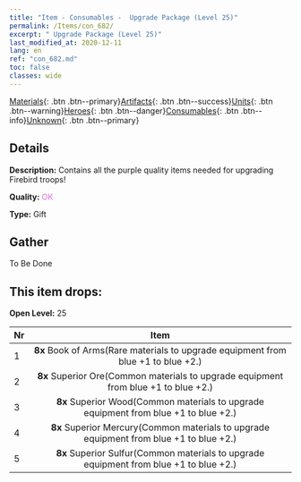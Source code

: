 ```yaml
---
title: "Item - Consumables -  Upgrade Package (Level 25)"
permalink: /Items/con_682/
excerpt: " Upgrade Package (Level 25)"
last_modified_at: 2020-12-11
lang: en
ref: "con_682.md"
toc: false
classes: wide
---
```

 [Materials](/Items/){: .btn .btn--primary}[Artifacts](/Items/Artifacts/){: .btn .btn--success}[Units](/Items/Units/){: .btn .btn--warning}[Heroes](/Items/Heroes/){: .btn .btn--danger}[Consumables](/Items/Consumables/){: .btn .btn--info}[Unknown](/Items/Unknown/){: .btn .btn--primary}

## Details
 **Description:** Contains all the purple quality items needed for upgrading Firebird troops!

 **Quality:** <span style="color: #DA70D6">OK</span>

 **Type:** Gift

## Gather

  To Be Done

## This item drops:

 **Open Level:** 25

  | Nr |      Item    |
  |:---|:------------:|
  | 1 |  **8x** Book of Arms(Rare materials to upgrade equipment from blue +1 to blue +2.) | 
  | 2 |  **8x** Superior Ore(Common materials to upgrade equipment from blue +1 to blue +2.) | 
  | 3 |  **8x** Superior Wood(Common materials to upgrade equipment from blue +1 to blue +2.) | 
  | 4 |  **8x** Superior Mercury(Common materials to upgrade equipment from blue +1 to blue +2.) | 
  | 5 |  **8x** Superior Sulfur(Common materials to upgrade equipment from blue +1 to blue +2.) | 
